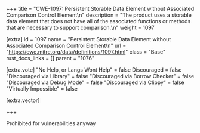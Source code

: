 +++
title = "CWE-1097: Persistent Storable Data Element without Associated Comparison Control Element\n"
description = "The product uses a storable data element that does not have all of the associated functions or methods that are necessary to support comparison.\n"
weight = 1097

[extra]
id = 1097
name = "Persistent Storable Data Element without Associated Comparison Control Element\n"
url = "https://cwe.mitre.org/data/definitions/1097.html"
class = "Base"
rust_docs_links = []
parent = "1076"

[extra.vote]
"No Help, or Langs Wont Help" = false
Discouraged = false
"Discouraged via Library" = false
"Discouraged via Borrow Checker" = false
"Discouraged via Debug Mode" = false
"Discouraged via Clippy" = false
"Virtually Impossible" = false

[extra.vector]

+++

Prohibited for vulnerabilities anyway